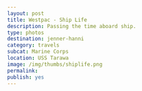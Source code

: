 ```yaml
---
layout: post
title: Westpac - Ship Life
description: Passing the time aboard ship.
type: photos
destination: jenner-hanni
category: travels
subcat: Marine Corps
location: USS Tarawa
image: /img/thumbs/shiplife.png
permalink: 
publish: yes
---
```


<p><a href="https://jenner.smugmug.com/Marine-Corps/Westpac-Hangar-Deck/i-779hV79/0/M/dscf0035-M.jpg">
<img src="https://jenner.smugmug.com/Marine-Corps/Westpac-Hangar-Deck/i-779hV79/0/M/dscf0035-M.jpg" alt=""></a></p>

<p><a href="https://jenner.smugmug.com/Marine-Corps/Westpac-Hangar-Deck/i-DpMvX3k/0/M/dscf0036-M.jpg">
<img src="https://jenner.smugmug.com/Marine-Corps/Westpac-Hangar-Deck/i-DpMvX3k/0/M/dscf0036-M.jpg" alt=""></a></p>

<p><a href="https://jenner.smugmug.com/Marine-Corps/Westpac-Hangar-Deck/i-4cphvdf/0/M/dscf0037-M.jpg">
<img src="https://jenner.smugmug.com/Marine-Corps/Westpac-Hangar-Deck/i-4cphvdf/0/M/dscf0037-M.jpg" alt=""></a></p>

<p><a href="https://jenner.smugmug.com/Marine-Corps/Westpac-Hangar-Deck/i-K3HjDMg/0/M/dscf0038-M.jpg">
<img src="https://jenner.smugmug.com/Marine-Corps/Westpac-Hangar-Deck/i-K3HjDMg/0/M/dscf0038-M.jpg" alt=""></a></p>

<p><a href="https://jenner.smugmug.com/Marine-Corps/Westpac-Hangar-Deck/i-DhWw8Kr/0/M/dscf0039-M.jpg">
<img src="https://jenner.smugmug.com/Marine-Corps/Westpac-Hangar-Deck/i-DhWw8Kr/0/M/dscf0039-M.jpg" alt=""></a></p>

<p><a href="https://jenner.smugmug.com/Marine-Corps/Westpac-Hangar-Deck/i-bxXxHHf/0/M/dscf0040-M.jpg">
<img src="https://jenner.smugmug.com/Marine-Corps/Westpac-Hangar-Deck/i-bxXxHHf/0/M/dscf0040-M.jpg" alt=""></a></p>

<p><a href="https://jenner.smugmug.com/Marine-Corps/Westpac-Hangar-Deck/i-R5QXRQr/0/M/dscf0042-M.jpg">
<img src="https://jenner.smugmug.com/Marine-Corps/Westpac-Hangar-Deck/i-R5QXRQr/0/M/dscf0042-M.jpg" alt=""></a></p>

<p><a href="https://jenner.smugmug.com/Marine-Corps/Westpac-Hangar-Deck/i-mphCxBw/0/M/dscf0653-M.jpg">
<img src="https://jenner.smugmug.com/Marine-Corps/Westpac-Hangar-Deck/i-mphCxBw/0/M/dscf0653-M.jpg" alt=""></a></p>

<p><a href="https://jenner.smugmug.com/Marine-Corps/Westpac-Hangar-Deck/i-SpdTW4R/0/M/dscf0654-M.jpg">
<img src="https://jenner.smugmug.com/Marine-Corps/Westpac-Hangar-Deck/i-SpdTW4R/0/M/dscf0654-M.jpg" alt=""></a></p>

<p><a href="https://jenner.smugmug.com/Marine-Corps/Westpac-Hangar-Deck/i-8MCdHVM/0/M/dscf0655-M.jpg">
<img src="https://jenner.smugmug.com/Marine-Corps/Westpac-Hangar-Deck/i-8MCdHVM/0/M/dscf0655-M.jpg" alt=""></a></p>

<p><a href="https://jenner.smugmug.com/Marine-Corps/Westpac-Hangar-Deck/i-vprKBcV/0/M/dscf0656-M.jpg">
<img src="https://jenner.smugmug.com/Marine-Corps/Westpac-Hangar-Deck/i-vprKBcV/0/M/dscf0656-M.jpg" alt=""></a></p>

<p><a href="https://jenner.smugmug.com/Marine-Corps/Westpac-Hangar-Deck/i-CHWF8nP/0/M/dscf0807-M.jpg">
<img src="https://jenner.smugmug.com/Marine-Corps/Westpac-Hangar-Deck/i-CHWF8nP/0/M/dscf0807-M.jpg" alt=""></a></p>

<p><a href="https://jenner.smugmug.com/Marine-Corps/Westpac-Hangar-Deck/i-FBJfQmH/0/M/dscf0809-M.jpg">
<img src="https://jenner.smugmug.com/Marine-Corps/Westpac-Hangar-Deck/i-FBJfQmH/0/M/dscf0809-M.jpg" alt=""></a></p>

<p><a href="https://jenner.smugmug.com/Marine-Corps/Westpac-Hangar-Deck/i-pD5RjTW/0/M/dscf0835-M.jpg">
<img src="https://jenner.smugmug.com/Marine-Corps/Westpac-Hangar-Deck/i-pD5RjTW/0/M/dscf0835-M.jpg" alt=""></a></p>

<p><a href="https://jenner.smugmug.com/Marine-Corps/Westpac-Hangar-Deck/i-Nt7Z9G7/0/M/dscf0836-M.jpg">
<img src="https://jenner.smugmug.com/Marine-Corps/Westpac-Hangar-Deck/i-Nt7Z9G7/0/M/dscf0836-M.jpg" alt=""></a></p>

<p><a href="https://jenner.smugmug.com/Marine-Corps/Westpac-Hangar-Deck/i-stdGGzz/0/M/dscf0837-M.jpg">
<img src="https://jenner.smugmug.com/Marine-Corps/Westpac-Hangar-Deck/i-stdGGzz/0/M/dscf0837-M.jpg" alt=""></a></p>

<p><a href="https://jenner.smugmug.com/Marine-Corps/Westpac-Hangar-Deck/i-k38cmxv/0/M/dscf0032-M.jpg">
<img src="https://jenner.smugmug.com/Marine-Corps/Westpac-Hangar-Deck/i-k38cmxv/0/M/dscf0032-M.jpg" alt=""></a></p>

<p><a href="https://jenner.smugmug.com/Marine-Corps/Westpac-Hangar-Deck/i-vj8D2Ng/0/M/dscf0839-M.jpg">
<img src="https://jenner.smugmug.com/Marine-Corps/Westpac-Hangar-Deck/i-vj8D2Ng/0/M/dscf0839-M.jpg" alt=""></a></p>

<p><a href="https://jenner.smugmug.com/Marine-Corps/Westpac-Hangar-Deck/i-2JtNCSs/0/M/dscf0843-M.jpg">
<img src="https://jenner.smugmug.com/Marine-Corps/Westpac-Hangar-Deck/i-2JtNCSs/0/M/dscf0843-M.jpg" alt=""></a></p>

<p><a href="https://jenner.smugmug.com/Marine-Corps/Westpac-Hangar-Deck/i-ffCD9zm/0/M/dscf0862-M.jpg">
<img src="https://jenner.smugmug.com/Marine-Corps/Westpac-Hangar-Deck/i-ffCD9zm/0/M/dscf0862-M.jpg" alt=""></a></p>

<p><a href="https://jenner.smugmug.com/Marine-Corps/Westpac-Hangar-Deck/i-qc5GJFw/0/M/dscf0860-M.jpg">
<img src="https://jenner.smugmug.com/Marine-Corps/Westpac-Hangar-Deck/i-qc5GJFw/0/M/dscf0860-M.jpg" alt=""></a></p>

<p><a href="https://jenner.smugmug.com/Marine-Corps/Westpac-Hangar-Deck/i-ghsxNhq/0/M/dscf0861-M.jpg">
<img src="https://jenner.smugmug.com/Marine-Corps/Westpac-Hangar-Deck/i-ghsxNhq/0/M/dscf0861-M.jpg" alt=""></a></p>

<p><a href="https://jenner.smugmug.com/Marine-Corps/Westpac-Hangar-Deck/i-bXFMdzg/0/M/dscf0662-M.jpg">
<img src="https://jenner.smugmug.com/Marine-Corps/Westpac-Hangar-Deck/i-bXFMdzg/0/M/dscf0662-M.jpg" alt=""></a></p>

<p><a href="https://jenner.smugmug.com/Marine-Corps/Westpac-Hangar-Deck/i-THtSvCk/0/M/dscf0627-M.jpg">
<img src="https://jenner.smugmug.com/Marine-Corps/Westpac-Hangar-Deck/i-THtSvCk/0/M/dscf0627-M.jpg" alt=""></a></p>

<p><a href="https://jenner.smugmug.com/Marine-Corps/Westpac-Hangar-Deck/i-pLrwwhH/0/M/dscf0775-M.jpg">
<img src="https://jenner.smugmug.com/Marine-Corps/Westpac-Hangar-Deck/i-pLrwwhH/0/M/dscf0775-M.jpg" alt=""></a></p>

<p><a href="https://jenner.smugmug.com/Marine-Corps/Westpac-Hangar-Deck/i-VJt8BPH/0/M/dscf0820-M.jpg">
<img src="https://jenner.smugmug.com/Marine-Corps/Westpac-Hangar-Deck/i-VJt8BPH/0/M/dscf0820-M.jpg" alt=""></a></p>

<p><a href="https://jenner.smugmug.com/Marine-Corps/Westpac-Hangar-Deck/i-fTQKJtQ/0/M/dscf0834-M.jpg">
<img src="https://jenner.smugmug.com/Marine-Corps/Westpac-Hangar-Deck/i-fTQKJtQ/0/M/dscf0834-M.jpg" alt=""></a></p>


